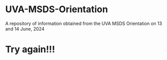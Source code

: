 # UVA-MSDS-Orientation
A repository of information obtained from the UVA MSDS Orientation on 13 and 14 June, 2024
# Try again!!!